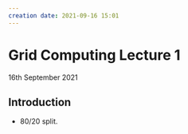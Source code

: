 ```yaml
---
creation date: 2021-09-16 15:01
---
```

#  Grid Computing Lecture 1
16th September 2021

## Introduction
- 80/20 split.